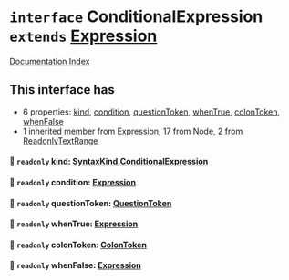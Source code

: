 # `interface` ConditionalExpression `extends` [Expression](../interface.Expression/README.md)

[Documentation Index](../README.md)

## This interface has

- 6 properties:
[kind](#-readonly-kind-syntaxkindconditionalexpression),
[condition](#-readonly-condition-expression),
[questionToken](#-readonly-questiontoken-questiontoken),
[whenTrue](#-readonly-whentrue-expression),
[colonToken](#-readonly-colontoken-colontoken),
[whenFalse](#-readonly-whenfalse-expression)
- 1 inherited member from [Expression](../interface.Expression/README.md), 17 from [Node](../interface.Node/README.md), 2 from [ReadonlyTextRange](../interface.ReadonlyTextRange/README.md)


#### 📄 `readonly` kind: [SyntaxKind.ConditionalExpression](../enum.SyntaxKind/README.md#conditionalexpression--227)



#### 📄 `readonly` condition: [Expression](../interface.Expression/README.md)



#### 📄 `readonly` questionToken: [QuestionToken](../type.QuestionToken/README.md)



#### 📄 `readonly` whenTrue: [Expression](../interface.Expression/README.md)



#### 📄 `readonly` colonToken: [ColonToken](../type.ColonToken/README.md)



#### 📄 `readonly` whenFalse: [Expression](../interface.Expression/README.md)



